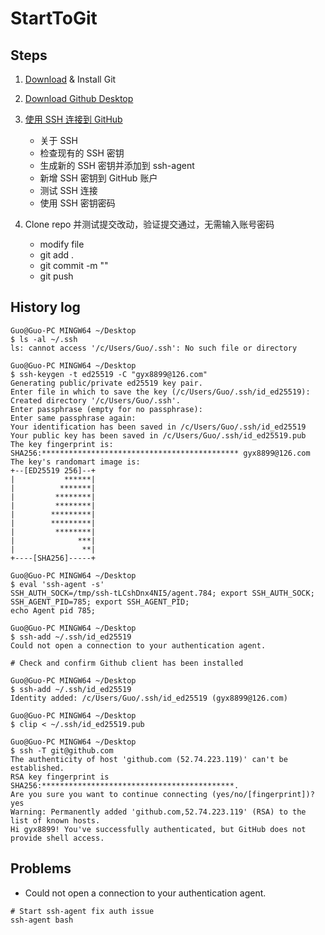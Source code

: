 # StartToGit

## Steps

1. [Download](https://git-scm.com/downloads) & Install Git

1. [Download Github Desktop](https://desktop.github.com/)
    
1. [使用 SSH 连接到 GitHub](https://docs.github.com/cn/github/authenticating-to-github/connecting-to-github-with-ssh)
    - 关于 SSH
    - 检查现有的 SSH 密钥
    - 生成新的 SSH 密钥并添加到 ssh-agent
    - 新增 SSH 密钥到 GitHub 账户
    - 测试 SSH 连接
    - 使用 SSH 密钥密码

1. Clone repo 并测试提交改动，验证提交通过，无需输入账号密码
   - modify file 
   - git add . 
   - git commit -m ""
   - git push

## History log

```shell
Guo@Guo-PC MINGW64 ~/Desktop
$ ls -al ~/.ssh
ls: cannot access '/c/Users/Guo/.ssh': No such file or directory

Guo@Guo-PC MINGW64 ~/Desktop
$ ssh-keygen -t ed25519 -C "gyx8899@126.com"
Generating public/private ed25519 key pair.
Enter file in which to save the key (/c/Users/Guo/.ssh/id_ed25519):
Created directory '/c/Users/Guo/.ssh'.
Enter passphrase (empty for no passphrase):
Enter same passphrase again:
Your identification has been saved in /c/Users/Guo/.ssh/id_ed25519
Your public key has been saved in /c/Users/Guo/.ssh/id_ed25519.pub
The key fingerprint is:
SHA256:******************************************** gyx8899@126.com
The key's randomart image is:
+--[ED25519 256]--+
|           ******|
|          *******|
|         ********|
|         ********|
|        *********|
|        *********|
|         ********|
|              ***|
|               **|
+----[SHA256]-----+

Guo@Guo-PC MINGW64 ~/Desktop
$ eval 'ssh-agent -s'
SSH_AUTH_SOCK=/tmp/ssh-tLCshDnx4NI5/agent.784; export SSH_AUTH_SOCK;
SSH_AGENT_PID=785; export SSH_AGENT_PID;
echo Agent pid 785;

Guo@Guo-PC MINGW64 ~/Desktop
$ ssh-add ~/.ssh/id_ed25519
Could not open a connection to your authentication agent.

# Check and confirm Github client has been installed

Guo@Guo-PC MINGW64 ~/Desktop
$ ssh-add ~/.ssh/id_ed25519
Identity added: /c/Users/Guo/.ssh/id_ed25519 (gyx8899@126.com)

Guo@Guo-PC MINGW64 ~/Desktop
$ clip < ~/.ssh/id_ed25519.pub

Guo@Guo-PC MINGW64 ~/Desktop
$ ssh -T git@github.com
The authenticity of host 'github.com (52.74.223.119)' can't be established.
RSA key fingerprint is SHA256:*******************************************.
Are you sure you want to continue connecting (yes/no/[fingerprint])? yes
Warning: Permanently added 'github.com,52.74.223.119' (RSA) to the list of known hosts.
Hi gyx8899! You've successfully authenticated, but GitHub does not provide shell access.

```

## Problems

- Could not open a connection to your authentication agent.
```shell
# Start ssh-agent fix auth issue
ssh-agent bash
```